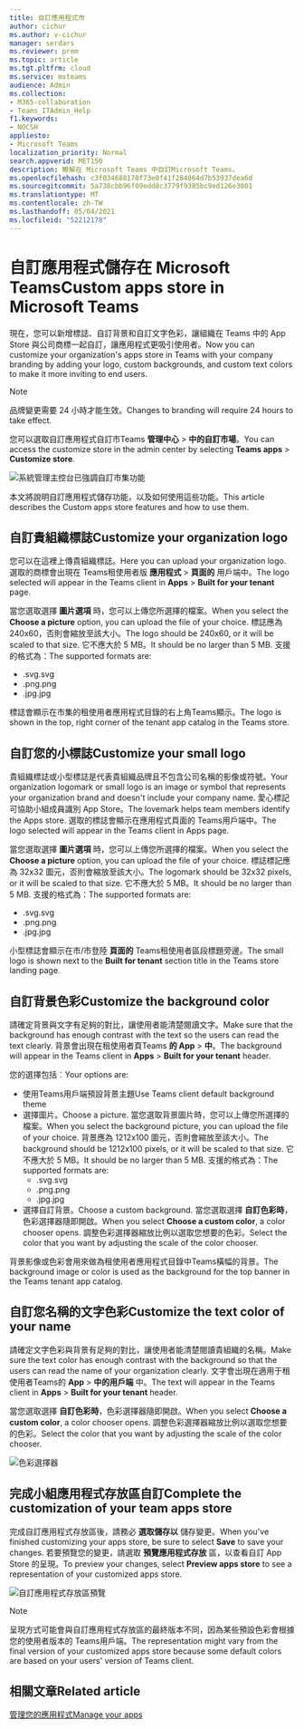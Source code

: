 ```yaml
---
title: 自訂應用程式市
author: cichur
ms.author: v-cichur
manager: serdars
ms.reviewer: prem
ms.topic: article
ms.tgt.pltfrm: cloud
ms.service: msteams
audience: Admin
ms.collection:
- M365-collaboration
- Teams_ITAdmin_Help
f1.keywords:
- NOCSH
appliesto:
- Microsoft Teams
localization_priority: Normal
search.appverid: MET150
description: 瞭解在 Microsoft Teams 中自訂Microsoft Teams。
ms.openlocfilehash: c3f034688170f73e0f41f284864d7b53937dea6d
ms.sourcegitcommit: 5a738cbb96f09edd8c3779f9385bc9ed126e3001
ms.translationtype: MT
ms.contentlocale: zh-TW
ms.lasthandoff: 05/04/2021
ms.locfileid: "52212178"
---
```

# <a name="custom-apps-store-in-microsoft-teams"></a><span data-ttu-id="1e99e-103">自訂應用程式儲存在 Microsoft Teams</span><span class="sxs-lookup"><span data-stu-id="1e99e-103">Custom apps store in Microsoft Teams</span></span>

<span data-ttu-id="1e99e-104">現在，您可以新增標誌、自訂背景和自訂文字色彩，讓組織在 Teams 中的 App Store 與公司商標一起自訂，讓應用程式更吸引使用者。</span><span class="sxs-lookup"><span data-stu-id="1e99e-104">Now you can customize your organization's apps store in Teams with your company branding by adding your logo, custom backgrounds, and custom text colors to make it more inviting to end users.</span></span>

> [!Note]
> <span data-ttu-id="1e99e-105">品牌變更需要 24 小時才能生效。</span><span class="sxs-lookup"><span data-stu-id="1e99e-105">Changes to branding will require 24 hours to take effect.</span></span>

<span data-ttu-id="1e99e-106">您可以選取自訂應用程式自訂市Teams **管理中心**  >  **中的自訂市場**。</span><span class="sxs-lookup"><span data-stu-id="1e99e-106">You can access the customize store in the admin center by selecting **Teams apps** > **Customize store**.</span></span>

  ![系統管理主控台已強調自訂市集功能](media/customize-app-store.png)

<span data-ttu-id="1e99e-108">本文將說明自訂應用程式儲存功能，以及如何使用這些功能。</span><span class="sxs-lookup"><span data-stu-id="1e99e-108">This article describes the Custom apps store features and how to use them.</span></span>

## <a name="customize-your-organization-logo"></a><span data-ttu-id="1e99e-109">自訂貴組織標誌</span><span class="sxs-lookup"><span data-stu-id="1e99e-109">Customize your organization logo</span></span>

<!-- Bookmark used by Context Sensitive Help (CSH). Do not delete. -->
<span data-ttu-id="1e99e-110"><a name="orglogo"> </a></span><span class="sxs-lookup"><span data-stu-id="1e99e-110"><a name="orglogo"> </a></span></span>
<!-- Do not remove the bookmark link above. -->

<span data-ttu-id="1e99e-111">您可以在這裡上傳貴組織標誌。</span><span class="sxs-lookup"><span data-stu-id="1e99e-111">Here you can upload your organization logo.</span></span> <span data-ttu-id="1e99e-112">選取的商標會出現在 Teams租使用者版 **應用程式**  >  **頁面的** 用戶端中。</span><span class="sxs-lookup"><span data-stu-id="1e99e-112">The logo selected will appear in the Teams client in **Apps** > **Built for your tenant** page.</span></span>

<span data-ttu-id="1e99e-113">當您選取選擇 **圖片選項** 時，您可以上傳您所選擇的檔案。</span><span class="sxs-lookup"><span data-stu-id="1e99e-113">When you select the **Choose a picture** option, you can upload the file of your choice.</span></span> <span data-ttu-id="1e99e-114">標誌應為 240x60，否則會縮放至該大小。</span><span class="sxs-lookup"><span data-stu-id="1e99e-114">The logo should be 240x60, or it will be scaled to that size.</span></span> <span data-ttu-id="1e99e-115">它不應大於 5 MB。</span><span class="sxs-lookup"><span data-stu-id="1e99e-115">It should be no larger than 5 MB.</span></span> <span data-ttu-id="1e99e-116">支援的格式為：</span><span class="sxs-lookup"><span data-stu-id="1e99e-116">The supported formats are:</span></span>

- <span data-ttu-id="1e99e-117">.svg</span><span class="sxs-lookup"><span data-stu-id="1e99e-117">.svg</span></span>
- <span data-ttu-id="1e99e-118">.png</span><span class="sxs-lookup"><span data-stu-id="1e99e-118">.png</span></span>
- <span data-ttu-id="1e99e-119">.jpg</span><span class="sxs-lookup"><span data-stu-id="1e99e-119">.jpg</span></span>

<span data-ttu-id="1e99e-120">標誌會顯示在市集的租使用者應用程式目錄的右上角Teams顯示。</span><span class="sxs-lookup"><span data-stu-id="1e99e-120">The logo is shown in the top, right corner of the tenant app catalog in the Teams store.</span></span>

## <a name="customize-your-small-logo"></a><span data-ttu-id="1e99e-121">自訂您的小標誌</span><span class="sxs-lookup"><span data-stu-id="1e99e-121">Customize your small logo</span></span>

<!-- Bookmark used by Context Sensitive Help (CSH). Do not delete. -->
<span data-ttu-id="1e99e-122"><a name="orglogomark"> </a></span><span class="sxs-lookup"><span data-stu-id="1e99e-122"><a name="orglogomark"> </a></span></span>
<!-- Do not remove the bookmark link above. -->

<span data-ttu-id="1e99e-123">貴組織標誌或小型標誌是代表貴組織品牌且不包含公司名稱的影像或符號。</span><span class="sxs-lookup"><span data-stu-id="1e99e-123">Your organization logomark or small logo is an image or symbol that represents your organization brand and doesn't include your company name.</span></span> <span data-ttu-id="1e99e-124">愛心標記可協助小組成員識別 App Store。</span><span class="sxs-lookup"><span data-stu-id="1e99e-124">The lovemark helps team members identify the Apps store.</span></span> <span data-ttu-id="1e99e-125">選取的標誌會顯示在應用程式頁面的 Teams用戶端中。</span><span class="sxs-lookup"><span data-stu-id="1e99e-125">The logo selected will appear in the Teams client in Apps page.</span></span>

<span data-ttu-id="1e99e-126">當您選取選擇 **圖片選項** 時，您可以上傳您所選擇的檔案。</span><span class="sxs-lookup"><span data-stu-id="1e99e-126">When you select the **Choose a picture** option, you can upload the file of your choice.</span></span> <span data-ttu-id="1e99e-127">標誌標記應為 32x32 圖元，否則會縮放至該大小。</span><span class="sxs-lookup"><span data-stu-id="1e99e-127">The logomark should be 32x32 pixels, or it will be scaled to that size.</span></span> <span data-ttu-id="1e99e-128">它不應大於 5 MB。</span><span class="sxs-lookup"><span data-stu-id="1e99e-128">It should be no larger than 5 MB.</span></span> <span data-ttu-id="1e99e-129">支援的格式為：</span><span class="sxs-lookup"><span data-stu-id="1e99e-129">The supported formats are:</span></span>

- <span data-ttu-id="1e99e-130">.svg</span><span class="sxs-lookup"><span data-stu-id="1e99e-130">.svg</span></span>
- <span data-ttu-id="1e99e-131">.png</span><span class="sxs-lookup"><span data-stu-id="1e99e-131">.png</span></span>
- <span data-ttu-id="1e99e-132">.jpg</span><span class="sxs-lookup"><span data-stu-id="1e99e-132">.jpg</span></span>

<span data-ttu-id="1e99e-133">小型標誌會顯示在市/市登陸 **頁面的** Teams租使用者區段標題旁邊。</span><span class="sxs-lookup"><span data-stu-id="1e99e-133">The small logo is shown next to the **Built for tenant** section title in the Teams store landing page.</span></span>

## <a name="customize-the-background-color"></a><span data-ttu-id="1e99e-134">自訂背景色彩</span><span class="sxs-lookup"><span data-stu-id="1e99e-134">Customize the background color</span></span>

<!-- Bookmark used by Context Sensitive Help (CSH). Do not delete. -->
<span data-ttu-id="1e99e-135"><a name="custombackground"> </a></span><span class="sxs-lookup"><span data-stu-id="1e99e-135"><a name="custombackground"> </a></span></span>
<!-- Do not remove the bookmark link above. -->

<span data-ttu-id="1e99e-136">請確定背景與文字有足夠的對比，讓使用者能清楚閱讀文字。</span><span class="sxs-lookup"><span data-stu-id="1e99e-136">Make sure that the background has enough contrast with the text so the users can read the text clearly.</span></span> <span data-ttu-id="1e99e-137">背景會出現在租使用者頁Teams **的 App**  >  **中**。</span><span class="sxs-lookup"><span data-stu-id="1e99e-137">The background will appear in the Teams client in **Apps** > **Built for your tenant** header.</span></span>

<span data-ttu-id="1e99e-138">您的選擇包括︰</span><span class="sxs-lookup"><span data-stu-id="1e99e-138">Your options are:</span></span>

- <span data-ttu-id="1e99e-139">使用Teams用戶端預設背景主題</span><span class="sxs-lookup"><span data-stu-id="1e99e-139">Use Teams client default background theme</span></span>
- <span data-ttu-id="1e99e-140">選擇圖片。</span><span class="sxs-lookup"><span data-stu-id="1e99e-140">Choose a picture.</span></span> <span data-ttu-id="1e99e-141">當您選取背景圖片時，您可以上傳您所選擇的檔案。</span><span class="sxs-lookup"><span data-stu-id="1e99e-141">When you select the background picture, you can upload the file of your choice.</span></span> <span data-ttu-id="1e99e-142">背景應為 1212x100 圖元，否則會縮放至該大小。</span><span class="sxs-lookup"><span data-stu-id="1e99e-142">The background should be 1212x100 pixels, or it will be scaled to that size.</span></span> <span data-ttu-id="1e99e-143">它不應大於 5 MB。</span><span class="sxs-lookup"><span data-stu-id="1e99e-143">It should be no larger than 5 MB.</span></span> <span data-ttu-id="1e99e-144">支援的格式為：</span><span class="sxs-lookup"><span data-stu-id="1e99e-144">The supported formats are:</span></span>
  - <span data-ttu-id="1e99e-145">.svg</span><span class="sxs-lookup"><span data-stu-id="1e99e-145">.svg</span></span>
  - <span data-ttu-id="1e99e-146">.png</span><span class="sxs-lookup"><span data-stu-id="1e99e-146">.png</span></span>
  - <span data-ttu-id="1e99e-147">.jpg</span><span class="sxs-lookup"><span data-stu-id="1e99e-147">.jpg</span></span>
- <span data-ttu-id="1e99e-148">選擇自訂背景。</span><span class="sxs-lookup"><span data-stu-id="1e99e-148">Choose a custom background.</span></span> <span data-ttu-id="1e99e-149">當您選取選擇 **自訂色彩時**，色彩選擇器隨即開啟。</span><span class="sxs-lookup"><span data-stu-id="1e99e-149">When you select **Choose a custom color**, a color chooser opens.</span></span> <span data-ttu-id="1e99e-150">調整色彩選擇器縮放比例以選取您想要的色彩。</span><span class="sxs-lookup"><span data-stu-id="1e99e-150">Select the color that you want by adjusting the scale of the color chooser.</span></span>

<span data-ttu-id="1e99e-151">背景影像或色彩會用來做為租使用者應用程式目錄中Teams橫幅的背景。</span><span class="sxs-lookup"><span data-stu-id="1e99e-151">The background image or color is used as the background for the top banner in the Teams tenant app catalog.</span></span>

## <a name="customize-the-text-color-of-your-name"></a><span data-ttu-id="1e99e-152">自訂您名稱的文字色彩</span><span class="sxs-lookup"><span data-stu-id="1e99e-152">Customize the text color of your name</span></span>

<!-- Bookmark used by Context Sensitive Help (CSH). Do not delete. -->
<span data-ttu-id="1e99e-153"><a name="textcolor"> </a></span><span class="sxs-lookup"><span data-stu-id="1e99e-153"><a name="textcolor"> </a></span></span>
<!-- Do not remove the bookmark link above. -->

<span data-ttu-id="1e99e-154">請確定文字色彩與背景有足夠的對比，讓使用者能清楚閱讀貴組織的名稱。</span><span class="sxs-lookup"><span data-stu-id="1e99e-154">Make sure the text color has enough contrast with the background so that the users can read the name of your organization clearly.</span></span> <span data-ttu-id="1e99e-155">文字會出現在適用于租使用者Teams的 **App**  >  **中的用戶端** 中。</span><span class="sxs-lookup"><span data-stu-id="1e99e-155">The text will appear in the Teams client in **Apps** > **Built for your tenant** header.</span></span>

<span data-ttu-id="1e99e-156">當您選取選擇 **自訂色彩時**，色彩選擇器隨即開啟。</span><span class="sxs-lookup"><span data-stu-id="1e99e-156">When you select **Choose a custom color**, a color chooser opens.</span></span> <span data-ttu-id="1e99e-157">調整色彩選擇器縮放比例以選取您想要的色彩。</span><span class="sxs-lookup"><span data-stu-id="1e99e-157">Select the color that you want by adjusting the scale of the color chooser.</span></span>

 ![色彩選擇器](media/choose-a-custom-color.png)

## <a name="complete-the-customization-of-your-team-apps-store"></a><span data-ttu-id="1e99e-159">完成小組應用程式存放區自訂</span><span class="sxs-lookup"><span data-stu-id="1e99e-159">Complete the customization of your team apps store</span></span>

<span data-ttu-id="1e99e-160">完成自訂應用程式存放區後，請務必 **選取儲存以** 儲存變更。</span><span class="sxs-lookup"><span data-stu-id="1e99e-160">When you've finished customizing your apps store, be sure to select **Save** to save your changes.</span></span>
<span data-ttu-id="1e99e-161">若要預覽您的變更，請選取 **預覽應用程式存放** 區，以查看自訂 App Store 的呈現。</span><span class="sxs-lookup"><span data-stu-id="1e99e-161">To preview your changes, select **Preview apps store** to see a representation of your customized apps store.</span></span>

![自訂應用程式存放區預覽](media/PowerAppsInStore650w.png)

> [!Note]
> <span data-ttu-id="1e99e-163">呈現方式可能會與自訂應用程式存放區的最終版本不同，因為某些預設色彩會根據您的使用者版本的 Teams用戶端。</span><span class="sxs-lookup"><span data-stu-id="1e99e-163">The representation might vary from the final version of your customized apps store because some default colors are based on your users' version of Teams client.</span></span>

## <a name="related-article"></a><span data-ttu-id="1e99e-164">相關文章</span><span class="sxs-lookup"><span data-stu-id="1e99e-164">Related article</span></span>

[<span data-ttu-id="1e99e-165">管理您的應用程式</span><span class="sxs-lookup"><span data-stu-id="1e99e-165">Manage your apps</span></span>](manage-apps.md)

